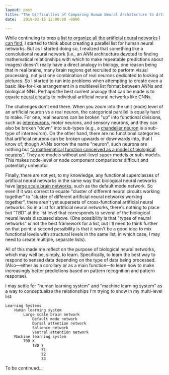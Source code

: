 ```yaml
---
layout: post
title: "The Difficulties of Comparing Human Neural Architecture to Artificial Neural Architecture in a List of Function and Structure"
date:   2019-02-15 12:00:00 -0800

---
```

While continuing to prep [a list to organize all the artificial neural networks I can find](https://ahumanlearningmachinelearning.com/2019/02/13/a-still-inexhaustive-totally-incomplete-list-of-neural-network-types-wip/), I started to think about creating a parallel list for human neural networks. But as I started doing so, I realized that something like a convolutional neural network (i.e., an ANN architecture devoted to finding mathematical relationships with which to make repeatable predictions about images) doesn't really have a direct analogy in biology, one reason being that in real brains, many brain regions get recruited to perform visual processing, not just one combination of real neurons dedicated to looking at pictures. So I started to run into problems when attempting to create even a basic like-for-like arrangement in a multilevel list format between ANNs and biological NNs. Perhaps the best current analogy that can be made is to equate [neural circuits](https://en.wikipedia.org/wiki/Neural_circuit) to individual artificial neural networks like CNNs.

The challenges don't end there. When you zoom into the unit (node) level of an artificial neuron vs a real neuron, the categorical parallel is equally hard to make. For one, real neurons can be broken "up" into functional divisions, such as [interneurons](https://en.wikipedia.org/wiki/Interneuron), motor neurons, and sensory neurons, and they can also be broken "down" into sub-types (e.g., a [chandelier neuron](https://en.wikipedia.org/wiki/Chandelier_cell) is a sub-type of interneuron). On the other hand, there are no functional categories that artificial neurons can be broken upwards or downwards into, that I know of; though ANNs borrow the name "neuron", such neurons are nothing but ["a mathematical function conceived as a model of biological neurons"](https://en.wikipedia.org/wiki/Artificial_neuron). They are models without unit-level super-models or sub-models. This makes node-level or node component comparisons difficult and potentially unhelpful.

Finally, there are not yet, to my knowledge, any functional superclasses of artificial neural networks in the same way that biological neural networks have [large scale brain networks](https://en.wikipedia.org/wiki/Large_scale_brain_networks), such as the default mode network. So even if it was correct to equate "cluster of different neural circuits working together" to "cluster of different artificial neural networks working together", there aren't yet supersets of cross-functional artificial neural networks. So in a list for artificial neural networks, there's nothing to place but "TBD" at the list level that corresponds to several of the biological neural levels discussed above. (One possibility is that "types of neural networks" is not the best framework for a list, but I'll need to think further on that point; a second possibility is that it won't be a good idea to mix functional levels with structural levels in the same list, in which case, I may need to create multiple, separate lists).

All of this made me reflect on the purpose of biological neural networks, which may well be, simply, to learn. Specifically, to learn the best way to respond to sensed data depending on the type of data being processed. (Also—either as a corollary or as a main function—to learn how to make increasingly better predictions based on pattern recognition and pattern response).

I may settle for "human learning system" and "machine learning system" as a way to conceptualize the relationships I'm trying to show in my multi-level list:

    Learning Systems
        Human learning system
            Large scale brain network
                Default mode network
                Dorsal attention network
                Salience network
                Ventral attention network                
        Machine learning system
            TBD X
                TBD Y
                    Z1
                    Z2
                    Z3

To be continued...

